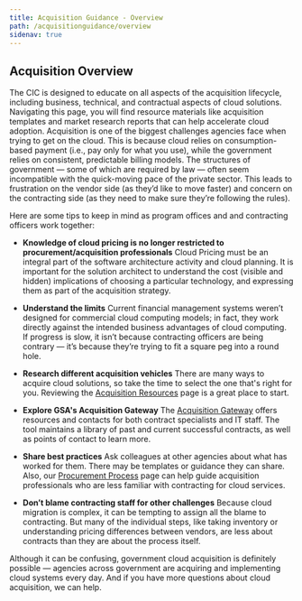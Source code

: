 ```yaml
---
title: Acquisition Guidance - Overview
path: /acquisitionguidance/overview
sidenav: true
---
```


## Acquisition Overview

The CIC is designed to educate on all aspects of the acquisition lifecycle, including business, technical, and contractual aspects of cloud solutions. Navigating this page, you will find resource materials like acquisition templates and market research reports that can help accelerate cloud adoption.  Acquisition is one of the biggest challenges agencies face when trying to get on the cloud. This is because cloud relies on consumption-based payment (i.e., pay only for what you use), while the government relies on consistent, predictable billing models. The structures of government — some of which are required by law — often seem incompatible with the quick-moving pace of the private sector. This leads to frustration on the vendor side (as they’d like to move faster) and concern on the contracting side (as they need to make sure they’re following the rules). 

Here are some tips to keep in mind as program offices and and contracting officers work together:

- **Knowledge of cloud pricing is no longer restricted to procurement/acquisition professionals**
Cloud Pricing must be an integral part of the software architecture activity and cloud planning. It is important for the solution architect to understand the cost (visible and hidden) implications of choosing a particular technology, and expressing them as part of the acquisition strategy.

- **Understand the limits**
Current financial management systems weren’t designed for commercial cloud computing models; in fact, they work directly against the intended business advantages of cloud computing. If progress is slow, it isn’t because contracting officers are being contrary — it’s because they’re trying to fit a square peg into a round hole. 

- **Research different acquisition vehicles**
There are many ways to acquire cloud solutions, so take the time to select the one that's right for you. Reviewing the [Acquisition Resources](/acquisitionguidance/acquisitionresources) page is a great place to start. 

- **Explore GSA's Acquisition Gateway**
The [Acquisition Gateway](https://www.gsa.gov/tools/supply-procurement-etools/acquisition-gateway) offers resources and contacts for both contract specialists and IT staff. The tool maintains a library of past and current successful contracts, as well as points of contact to learn more. 

- **Share best practices**
Ask colleagues at other agencies about what has worked for them. There may be templates or guidance they can share. Also, our [Procurement Process](/acquisitionguidance/procurementprocess) page can help guide acquisition professionals who are less familiar with contracting for cloud services. 

- **Don’t blame contracting staff for other challenges**
Because cloud migration is complex, it can be tempting to assign all the blame to contracting. But many of the individual steps, like taking inventory or understanding pricing differences between vendors, are less about contracts than they are about the process itself. 

Although it can be confusing, government cloud acquisition is definitely possible — agencies across government are acquiring and implementing cloud systems every day. And if you have more questions about cloud acquisition, we can help.